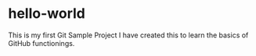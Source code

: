 # hello-world
This is my first Git Sample Project
I have created this to learn the basics of GitHub functionings.
